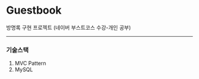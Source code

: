 # Guestbook
방명록 구현 프로젝트 (네이버 부스트코스 수강-개인 공부)
<hr>
<h3>기술스택</h3>
<ol>
<li>MVC Pattern
<li>MySQL
</ol>
